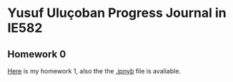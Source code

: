 # Yusuf Uluçoban Progress Journal in IE582

## Homework 0 

[Here](files/IE_582_Homework1_Yusuf_Ulucoban.html) is my homework 1, also the the [.ipnyb](files/IE_582_Homework1_Yusuf_Ulucoban.ipynb) file is avaliable.
